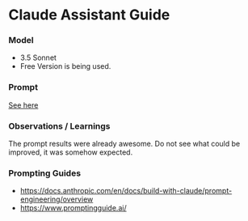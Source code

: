# Claude Assistant Guide

### Model 
- 3.5 Sonnet
- Free Version is being used.

### Prompt
[See here](./prompt.md)

### Observations / Learnings
The prompt results were already awesome. Do not see what could be improved, it was somehow expected. 

### Prompting Guides
- https://docs.anthropic.com/en/docs/build-with-claude/prompt-engineering/overview
- https://www.promptingguide.ai/
